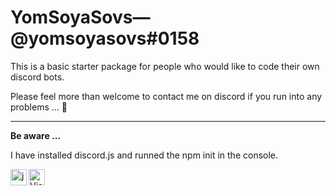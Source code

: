 # YomSoyaSovs—@yomsoyasovs#0158

This is a basic starter package for people who would like to code their own discord bots. 

Please feel more than welcome to contact me on discord if you run into any problems ... 🦜

---

**Be aware ...**

I have installed discord.js and runned the npm init in the console.

<img align="left" alt="js" width="26px" src="https://i.imgur.com/3u1wzwE.png" />
<img align="left" alt="Visual Studio Code" width="26px" src="https://i.imgur.com/LwSdAlE.png" />
